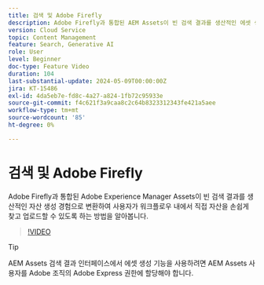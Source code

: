 ```yaml
---
title: 검색 및 Adobe Firefly
description: Adobe Firefly과 통합된 AEM Assets이 빈 검색 결과를 생산적인 에셋 생성 경험으로 변환하는 방법에 대해 알아봅니다.
version: Cloud Service
topic: Content Management
feature: Search, Generative AI
role: User
level: Beginner
doc-type: Feature Video
duration: 104
last-substantial-update: 2024-05-09T00:00:00Z
jira: KT-15486
exl-id: 4da5eb7e-fd8c-4a27-a824-1fb72c95933e
source-git-commit: f4c621f3a9caa8c2c64b8323312343fe421a5aee
workflow-type: tm+mt
source-wordcount: '85'
ht-degree: 0%

---
```


# 검색 및 Adobe Firefly

Adobe Firefly과 통합된 Adobe Experience Manager Assets이 빈 검색 결과를 생산적인 자산 생성 경험으로 변환하여 사용자가 워크플로우 내에서 직접 자산을 손쉽게 찾고 업로드할 수 있도록 하는 방법을 알아봅니다.

>[!VIDEO](https://video.tv.adobe.com/v/3429070/?learn=on)


>[!TIP]
>
> AEM Assets 검색 결과 인터페이스에서 에셋 생성 기능을 사용하려면 AEM Assets 사용자를 Adobe 조직의 Adobe Express 권한에 할당해야 합니다.
